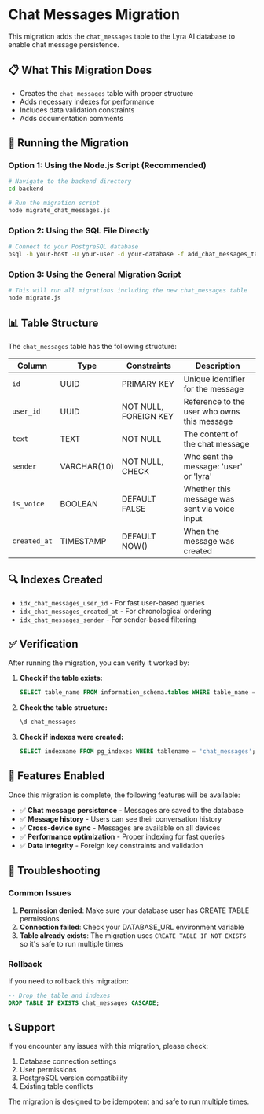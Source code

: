 # Chat Messages Migration

This migration adds the `chat_messages` table to the Lyra AI database to enable chat message persistence.

## 📋 What This Migration Does

- Creates the `chat_messages` table with proper structure
- Adds necessary indexes for performance
- Includes data validation constraints
- Adds documentation comments

## 🚀 Running the Migration

### Option 1: Using the Node.js Script (Recommended)

```bash
# Navigate to the backend directory
cd backend

# Run the migration script
node migrate_chat_messages.js
```

### Option 2: Using the SQL File Directly

```bash
# Connect to your PostgreSQL database
psql -h your-host -U your-user -d your-database -f add_chat_messages_table.sql
```

### Option 3: Using the General Migration Script

```bash
# This will run all migrations including the new chat_messages table
node migrate.js
```

## 📊 Table Structure

The `chat_messages` table has the following structure:

| Column | Type | Constraints | Description |
|--------|------|-------------|-------------|
| `id` | UUID | PRIMARY KEY | Unique identifier for the message |
| `user_id` | UUID | NOT NULL, FOREIGN KEY | Reference to the user who owns this message |
| `text` | TEXT | NOT NULL | The content of the chat message |
| `sender` | VARCHAR(10) | NOT NULL, CHECK | Who sent the message: 'user' or 'lyra' |
| `is_voice` | BOOLEAN | DEFAULT FALSE | Whether this message was sent via voice input |
| `created_at` | TIMESTAMP | DEFAULT NOW() | When the message was created |

## 🔍 Indexes Created

- `idx_chat_messages_user_id` - For fast user-based queries
- `idx_chat_messages_created_at` - For chronological ordering
- `idx_chat_messages_sender` - For sender-based filtering

## ✅ Verification

After running the migration, you can verify it worked by:

1. **Check if the table exists:**
   ```sql
   SELECT table_name FROM information_schema.tables WHERE table_name = 'chat_messages';
   ```

2. **Check the table structure:**
   ```sql
   \d chat_messages
   ```

3. **Check if indexes were created:**
   ```sql
   SELECT indexname FROM pg_indexes WHERE tablename = 'chat_messages';
   ```

## 🎯 Features Enabled

Once this migration is complete, the following features will be available:

- ✅ **Chat message persistence** - Messages are saved to the database
- ✅ **Message history** - Users can see their conversation history
- ✅ **Cross-device sync** - Messages are available on all devices
- ✅ **Performance optimization** - Proper indexing for fast queries
- ✅ **Data integrity** - Foreign key constraints and validation

## 🔧 Troubleshooting

### Common Issues

1. **Permission denied**: Make sure your database user has CREATE TABLE permissions
2. **Connection failed**: Check your DATABASE_URL environment variable
3. **Table already exists**: The migration uses `CREATE TABLE IF NOT EXISTS` so it's safe to run multiple times

### Rollback

If you need to rollback this migration:

```sql
-- Drop the table and indexes
DROP TABLE IF EXISTS chat_messages CASCADE;
```

## 📞 Support

If you encounter any issues with this migration, please check:

1. Database connection settings
2. User permissions
3. PostgreSQL version compatibility
4. Existing table conflicts

The migration is designed to be idempotent and safe to run multiple times. 